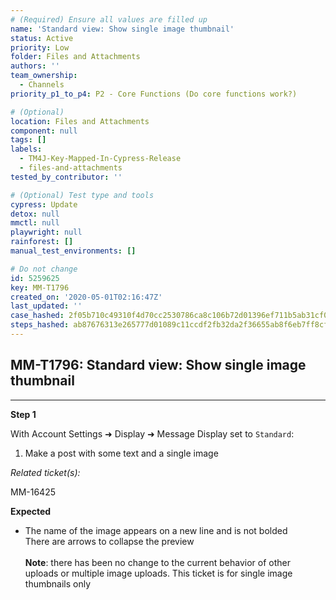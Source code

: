 ```yaml
---
# (Required) Ensure all values are filled up
name: 'Standard view: Show single image thumbnail'
status: Active
priority: Low
folder: Files and Attachments
authors: ''
team_ownership:
  - Channels
priority_p1_to_p4: P2 - Core Functions (Do core functions work?)

# (Optional)
location: Files and Attachments
component: null
tags: []
labels:
  - TM4J-Key-Mapped-In-Cypress-Release
  - files-and-attachments
tested_by_contributor: ''

# (Optional) Test type and tools
cypress: Update
detox: null
mmctl: null
playwright: null
rainforest: []
manual_test_environments: []

# Do not change
id: 5259625
key: MM-T1796
created_on: '2020-05-01T02:16:47Z'
last_updated: ''
case_hashed: 2f05b710c49310f4d70cc2530786ca8c106b72d01396ef711b5ab31cf007a38a3e5df399e0cf8c5e0e97155c99ed2e93
steps_hashed: ab87676313e265777d01089c11ccdf2fb32da2f36655ab8f6eb7ff8cf64e3f0ba9f49fbb6087616726435db124f531de
---
```


<!-- (Auto-generated) Based on frontmatter's "key" and "name" -->

## MM-T1796: Standard view: Show single image thumbnail

---

**Step 1**

With Account Settings ➜ Display ➜ Message Display set to `Standard`:

1. Make a post with some text and a single image

_Related ticket(s):_

MM-16425

**Expected**

- The name of the image appears on a new line and is not bolded\
  There are arrows to collapse the preview\
  \
  **Note**: there has been no change to the current behavior of other uploads or multiple image uploads. This ticket is for single image thumbnails only
